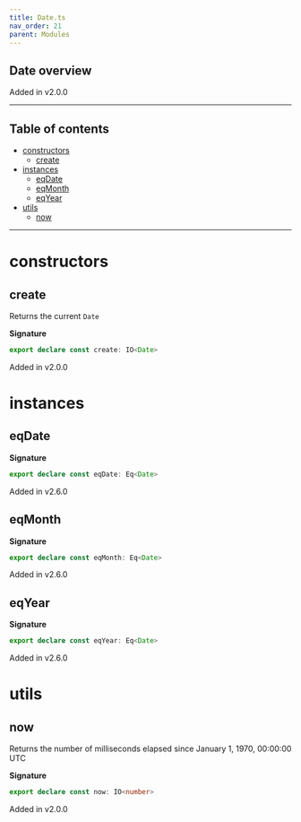 ```yaml
---
title: Date.ts
nav_order: 21
parent: Modules
---
```


## Date overview

Added in v2.0.0

---

<h2 class="text-delta">Table of contents</h2>

- [constructors](#constructors)
  - [create](#create)
- [instances](#instances)
  - [eqDate](#eqdate)
  - [eqMonth](#eqmonth)
  - [eqYear](#eqyear)
- [utils](#utils)
  - [now](#now)

---

# constructors

## create

Returns the current `Date`

**Signature**

```ts
export declare const create: IO<Date>
```

Added in v2.0.0

# instances

## eqDate

**Signature**

```ts
export declare const eqDate: Eq<Date>
```

Added in v2.6.0

## eqMonth

**Signature**

```ts
export declare const eqMonth: Eq<Date>
```

Added in v2.6.0

## eqYear

**Signature**

```ts
export declare const eqYear: Eq<Date>
```

Added in v2.6.0

# utils

## now

Returns the number of milliseconds elapsed since January 1, 1970, 00:00:00 UTC

**Signature**

```ts
export declare const now: IO<number>
```

Added in v2.0.0
